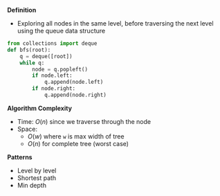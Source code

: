 **Definition**
- Exploring all nodes in the same level, before traversing the next level using the queue data structure

```Python
from collections import deque
def bfs(root):
	q = deque([root])
	while q:
		node = q.popleft()
		if node.left:
			q.append(node.left)
		if node.right:
			q.append(node.right)
```

**Algorithm Complexity**
- Time: $O(n)$ since we traverse through the node
- Space:
	- $O(w)$ where `w` is max width of tree
	- $O(n)$ for complete tree (worst case)

**Patterns**
- Level by level 
- Shortest path
- Min depth

